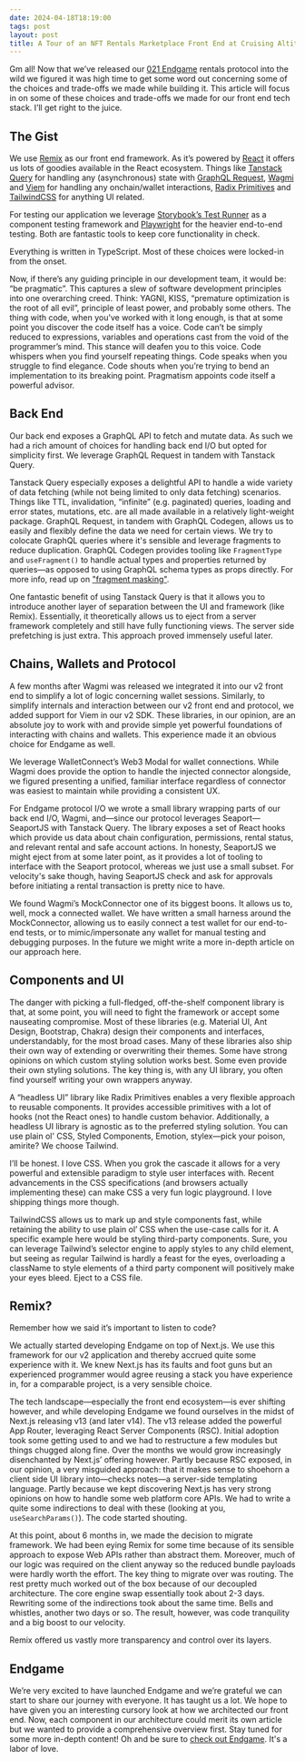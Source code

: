 ```yaml
---
date: 2024-04-18T18:19:00
tags: post
layout: post
title: A Tour of an NFT Rentals Marketplace Front End at Cruising Altitude
---
```


Gm all! Now that we’ve released our [021 Endgame](https://endgame.021.gg/) rentals protocol into the wild we figured it was high time to get some word out concerning some of the choices and trade-offs we made while building it. This article will focus in on some of these choices and trade-offs we made for our front end tech stack. I’ll get right to the juice.

## The Gist

We use [Remix](https://remix.run/) as our front end framework. As it’s powered by [React](https://react.dev/) it offers us lots of goodies available in the React ecosystem. Things like [Tanstack Query](https://tanstack.com/query/latest) for handling any (asynchronous) state with [GraphQL Request](https://github.com/jasonkuhrt/graphql-request), [Wagmi](https://wagmi.sh/) and [Viem](https://viem.sh/) for handling any onchain/wallet interactions, [Radix Primitives](https://www.radix-ui.com/primitives) and [TailwindCSS](https://tailwindcss.com/) for anything UI related.

For testing our application we leverage [Storybook’s Test Runner](https://storybook.js.org/docs/writing-tests/test-runner) as a component testing framework and [Playwright](https://playwright.dev/) for the heavier end-to-end testing. Both are fantastic tools to keep core functionality in check.

Everything is written in TypeScript. Most of these choices were locked-in from the onset.

Now, if there’s any guiding principle in our development team, it would be: “be pragmatic”. This captures a slew of software development principles into one overarching creed. Think: YAGNI, KISS, “premature optimization is the root of all evil”, principle of least power, and probably some others. The thing with code, when you’ve worked with it long enough, is that at some point you discover the code itself has a voice. Code can’t be simply reduced to expressions, variables and operations cast from the void of the programmer’s mind. This stance will deafen you to this voice. Code whispers when you find yourself repeating things. Code speaks when you struggle to find elegance. Code shouts when you’re trying to bend an implementation to its breaking point. Pragmatism appoints code itself a powerful advisor.

## Back End

Our back end exposes a GraphQL API to fetch and mutate data. As such we had a rich amount of choices for handling back end I/O but opted for simplicity first. We leverage GraphQL Request in tandem with Tanstack Query.

Tanstack Query especially exposes a delightful API to handle a wide variety of data fetching (while not being limited to only data fetching) scenarios. Things like TTL, invalidation, “infinite” (e.g. paginated) queries, loading and error states, mutations, etc. are all made available in a relatively light-weight package. GraphQL Request, in tandem with GraphQL Codegen, allows us to easily and flexibly define the data we need for certain views. We try to colocate GraphQL queries where it's sensible and leverage fragments to reduce duplication. GraphQL Codegen provides tooling like `FragmentType` and `useFragment()` to handle actual types and properties returned by queries—as opposed to using GraphQL schema types as props directly. For more info, read up on ["fragment masking"](https://the-guild.dev/blog/unleash-the-power-of-fragments-with-graphql-codegen).

One fantastic benefit of using Tanstack Query is that it allows you to introduce another layer of separation between the UI and framework (like Remix). Essentially, it theoretically allows us to eject from a server framework completely and still have fully functioning views. The server side prefetching is just extra. This approach proved immensely useful later.

## Chains, Wallets and Protocol

A few months after Wagmi was released we integrated it into our v2 front end to simplify a lot of logic concerning wallet sessions. Similarly, to simplify internals and interaction between our v2 front end and protocol, we added support for Viem in our v2 SDK. These libraries, in our opinion, are an absolute joy to work with and provide simple yet powerful foundations of interacting with chains and wallets. This experience made it an obvious choice for Endgame as well.

We leverage WalletConnect’s Web3 Modal for wallet connections. While Wagmi does provide the option to handle the injected connector alongside, we figured presenting a unified, familiar interface regardless of connector was easiest to maintain while providing a consistent UX.

For Endgame protocol I/O we wrote a small library wrapping parts of our back end I/O, Wagmi, and—since our protocol leverages Seaport—SeaportJS with Tanstack Query. The library exposes a set of React hooks which provide us data about chain configuration, permissions, rental status, and relevant rental and safe account actions. In honesty, SeaportJS we might eject from at some later point, as it provides a lot of tooling to interface with the Seaport protocol, whereas we just use a small subset. For velocity's sake though, having SeaportJS check and ask for approvals before initiating a rental transaction is pretty nice to have.

We found Wagmi’s MockConnector one of its biggest boons. It allows us to, well, mock a connected wallet. We have written a small harness around the MockConnector, allowing us to easily connect a test wallet for our end-to-end tests, or to mimic/impersonate any wallet for manual testing and debugging purposes. In the future we might write a more in-depth article on our approach here.

## Components and UI

The danger with picking a full-fledged, off-the-shelf component library is that, at some point, you will need to fight the framework or accept some nauseating compromise. Most of these libraries (e.g. Material UI, Ant Design, Bootstrap, Chakra) design their components and interfaces, understandably, for the most broad cases. Many of these libraries also ship their own way of extending or overwriting their themes. Some have strong opinions on which custom styling solution works best. Some even provide their own styling solutions. The key thing is, with any UI library, you often find yourself writing your own wrappers anyway.

A “headless UI” library like Radix Primitives enables a very flexible approach to reusable components. It provides accessible primitives with a lot of hooks (not the React ones) to handle custom behavior. Additionally, a headless UI library is agnostic as to the preferred styling solution. You can use plain ol' CSS, Styled Components, Emotion, stylex—pick your poison, amirite? We choose Tailwind.

I’ll be honest. I love CSS. When you grok the cascade it allows for a very powerful and extensible paradigm to style user interfaces with. Recent advancements in the CSS specifications (and browsers actually implementing these) can make CSS a very fun logic playground. I love shipping things more though.

TailwindCSS allows us to mark up and style components fast, while retaining the ability to use plain ol’ CSS when the use-case calls for it. A specific example here would be styling third-party components. Sure, you can leverage Tailwind’s selector engine to apply styles to any child element, but seeing as regular Tailwind is hardly a feast for the eyes, overloading a className to style elements of a third party component will positively make your eyes bleed. Eject to a CSS file.

## Remix?

Remember how we said it’s important to listen to code?

We actually started developing Endgame on top of Next.js. We use this framework for our v2 application and thereby accrued quite some experience with it. We knew Next.js has its faults and foot guns but an experienced programmer would agree reusing a stack you have experience in, for a comparable project, is a very sensible choice.

The tech landscape—especially the front end ecosystem—is ever shifting however, and while developing Endgame we found ourselves in the midst of Next.js releasing v13 (and later v14). The v13 release added the powerful App Router, leveraging React Server Components (RSC). Initial adoption took some getting used to and we had to restructure a few modules but things chugged along fine. Over the months we would grow increasingly disenchanted by Next.js’ offering however. Partly because RSC exposed, in our opinion, a very misguided approach: that it makes sense to shoehorn a client side UI library into—checks notes—a server-side templating language. Partly because we kept discovering Next.js has very strong opinions on how to handle some web platform core APIs. We had to write a quite some indirections to deal with these (looking at you, `useSearchParams()`). The code started shouting.

At this point, about 6 months in, we made the decision to migrate framework. We had been eying Remix for some time because of its sensible approach to expose Web APIs rather than abstract them. Moreover, much of our logic was required on the client anyway so the reduced bundle payloads were hardly worth the effort. The key thing to migrate over was routing. The rest pretty much worked out of the box because of our decoupled architecture. The core engine swap essentially took about 2-3 days. Rewriting some of the indirections took about the same time. Bells and whistles, another two days or so. The result, however, was code tranquility and a big boost to our velocity.

Remix offered us vastly more transparency and control over its layers.

## Endgame

We’re very excited to have launched Endgame and we’re grateful we can start to share our journey with everyone. It has taught us a lot. We hope to have given you an interesting cursory look at how we architected our front end. Now, each component in our architecture could merit its own article but we wanted to provide a comprehensive overview first. Stay tuned for some more in-depth content! Oh and be sure to [check out Endgame](https://endgame.021.gg). It's a labor of love.
